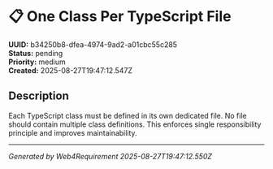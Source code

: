 # 📋 One Class Per TypeScript File

**UUID:** b34250b8-dfea-4974-9ad2-a01cbc55c285  
**Status:** pending  
**Priority:** medium  
**Created:** 2025-08-27T19:47:12.547Z  


## Description

Each TypeScript class must be defined in its own dedicated file. No file should contain multiple class definitions. This enforces single responsibility principle and improves maintainability.

---

*Generated by Web4Requirement 2025-08-27T19:47:12.550Z*
